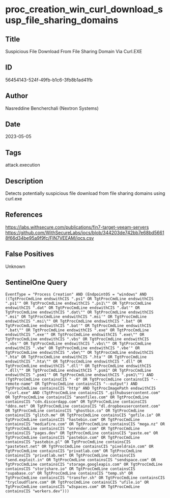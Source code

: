 # proc_creation_win_curl_download_susp_file_sharing_domains

## Title
Suspicious File Download From File Sharing Domain Via Curl.EXE

## ID
56454143-524f-49fb-b1c6-3fb8b1ad41fb

## Author
Nasreddine Bencherchali (Nextron Systems)

## Date
2023-05-05

## Tags
attack.execution

## Description
Detects potentially suspicious file download from file sharing domains using curl.exe

## References
https://labs.withsecure.com/publications/fin7-target-veeam-servers
https://github.com/WithSecureLabs/iocs/blob/344203de742bb7e68bd56618f66d34be95a9f9fc/FIN7VEEAM/iocs.csv

## False Positives
Unknown

## SentinelOne Query
```
EventType = "Process Creation" AND (EndpointOS = "windows" AND ((TgtProcCmdLine endswithCIS ".ps1" OR TgtProcCmdLine endswithCIS ".ps1'" OR TgtProcCmdLine endswithCIS ".ps1\"" OR TgtProcCmdLine endswithCIS ".dat" OR TgtProcCmdLine endswithCIS ".dat'" OR TgtProcCmdLine endswithCIS ".dat\"" OR TgtProcCmdLine endswithCIS ".msi" OR TgtProcCmdLine endswithCIS ".msi'" OR TgtProcCmdLine endswithCIS ".msi\"" OR TgtProcCmdLine endswithCIS ".bat" OR TgtProcCmdLine endswithCIS ".bat'" OR TgtProcCmdLine endswithCIS ".bat\"" OR TgtProcCmdLine endswithCIS ".exe" OR TgtProcCmdLine endswithCIS ".exe'" OR TgtProcCmdLine endswithCIS ".exe\"" OR TgtProcCmdLine endswithCIS ".vbs" OR TgtProcCmdLine endswithCIS ".vbs'" OR TgtProcCmdLine endswithCIS ".vbs\"" OR TgtProcCmdLine endswithCIS ".vbe" OR TgtProcCmdLine endswithCIS ".vbe'" OR TgtProcCmdLine endswithCIS ".vbe\"" OR TgtProcCmdLine endswithCIS ".hta" OR TgtProcCmdLine endswithCIS ".hta'" OR TgtProcCmdLine endswithCIS ".hta\"" OR TgtProcCmdLine endswithCIS ".dll" OR TgtProcCmdLine endswithCIS ".dll'" OR TgtProcCmdLine endswithCIS ".dll\"" OR TgtProcCmdLine endswithCIS ".psm1" OR TgtProcCmdLine endswithCIS ".psm1'" OR TgtProcCmdLine endswithCIS ".psm1\"") AND (TgtProcCmdLine containsCIS " -O" OR TgtProcCmdLine containsCIS "--remote-name" OR TgtProcCmdLine containsCIS "--output") AND TgtProcCmdLine containsCIS "http" AND TgtProcImagePath endswithCIS "\curl.exe" AND (TgtProcCmdLine containsCIS ".githubusercontent.com" OR TgtProcCmdLine containsCIS "anonfiles.com" OR TgtProcCmdLine containsCIS "cdn.discordapp.com" OR TgtProcCmdLine containsCIS "ddns.net" OR TgtProcCmdLine containsCIS "dl.dropboxusercontent.com" OR TgtProcCmdLine containsCIS "ghostbin.co" OR TgtProcCmdLine containsCIS "glitch.me" OR TgtProcCmdLine containsCIS "gofile.io" OR TgtProcCmdLine containsCIS "hastebin.com" OR TgtProcCmdLine containsCIS "mediafire.com" OR TgtProcCmdLine containsCIS "mega.nz" OR TgtProcCmdLine containsCIS "onrender.com" OR TgtProcCmdLine containsCIS "pages.dev" OR TgtProcCmdLine containsCIS "paste.ee" OR TgtProcCmdLine containsCIS "pastebin.com" OR TgtProcCmdLine containsCIS "pastebin.pl" OR TgtProcCmdLine containsCIS "pastetext.net" OR TgtProcCmdLine containsCIS "pixeldrain.com" OR TgtProcCmdLine containsCIS "privatlab.com" OR TgtProcCmdLine containsCIS "privatlab.net" OR TgtProcCmdLine containsCIS "send.exploit.in" OR TgtProcCmdLine containsCIS "sendspace.com" OR TgtProcCmdLine containsCIS "storage.googleapis.com" OR TgtProcCmdLine containsCIS "storjshare.io" OR TgtProcCmdLine containsCIS "supabase.co" OR TgtProcCmdLine containsCIS "temp.sh" OR TgtProcCmdLine containsCIS "transfer.sh" OR TgtProcCmdLine containsCIS "trycloudflare.com" OR TgtProcCmdLine containsCIS "ufile.io" OR TgtProcCmdLine containsCIS "w3spaces.com" OR TgtProcCmdLine containsCIS "workers.dev")))

```
